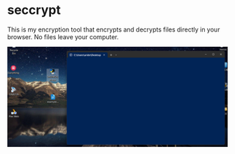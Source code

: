 # seccrypt

This is my encryption tool that encrypts and decrypts files directly in your browser. 
No files leave your computer.

![](static/firs.png)

